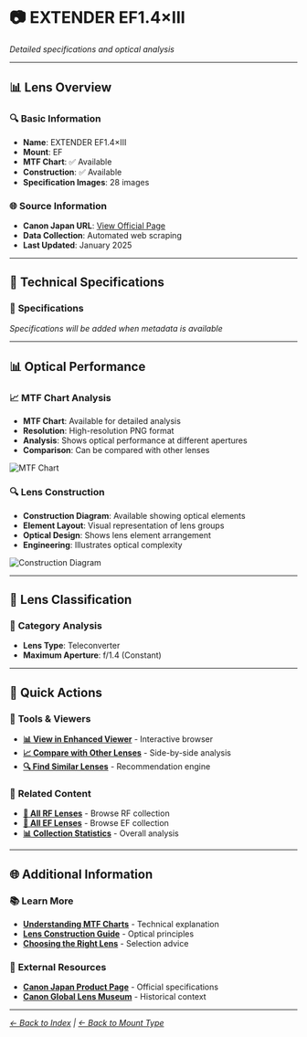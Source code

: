 # 📷 EXTENDER EF1.4×III

*Detailed specifications and optical analysis*

---

## 📊 **Lens Overview**

### 🔍 **Basic Information**
- **Name**: EXTENDER EF1.4×III
- **Mount**: EF
- **MTF Chart**: ✅ Available
- **Construction**: ✅ Available
- **Specification Images**: 28 images

### 🌐 **Source Information**
- **Canon Japan URL**: [View Official Page](https://personal.canon.jp/product/camera/ef/extender-ef14-iii/spec)
- **Data Collection**: Automated web scraping
- **Last Updated**: January 2025

---

## 🔧 **Technical Specifications**

### 📏 **Specifications**
*Specifications will be added when metadata is available*

---

## 📊 **Optical Performance**

### 📈 **MTF Chart Analysis**

- **MTF Chart**: Available for detailed analysis
- **Resolution**: High-resolution PNG format
- **Analysis**: Shows optical performance at different apertures
- **Comparison**: Can be compared with other lenses

![MTF Chart](../../canon_mtf_data/ef_lenses/EXTENDER_EF1.4×III/mtf_spec_mtf.png)

### 🔍 **Lens Construction**

- **Construction Diagram**: Available showing optical elements
- **Element Layout**: Visual representation of lens groups
- **Optical Design**: Shows lens element arrangement
- **Engineering**: Illustrates optical complexity

![Construction Diagram](../../canon_mtf_data/ef_lenses/EXTENDER_EF1.4×III/construction_spec_lens_construction.png)

---

## 🎯 **Lens Classification**

### 📝 **Category Analysis**
- **Lens Type**: Teleconverter
- **Maximum Aperture**: f/1.4 (Constant)

---

## 📱 **Quick Actions**

### 🔧 **Tools & Viewers**
- **[📊 View in Enhanced Viewer](../../canon_enhanced_mtf_viewer.html)** - Interactive browser
- **[📈 Compare with Other Lenses](../../analysis/mtf_comparison.md)** - Side-by-side analysis
- **[🔍 Find Similar Lenses](../../lens_finder.md)** - Recommendation engine

### 📂 **Related Content**
- **[🔵 All RF Lenses](../rf_lenses.md)** - Browse RF collection
- **[🔴 All EF Lenses](../ef_lenses.md)** - Browse EF collection
- **[📊 Collection Statistics](../statistics.md)** - Overall analysis

---

## 🌐 **Additional Information**

### 📚 **Learn More**
- **[Understanding MTF Charts](../education/understanding_mtf.md)** - Technical explanation
- **[Lens Construction Guide](../education/lens_construction.md)** - Optical principles
- **[Choosing the Right Lens](../education/lens_selection.md)** - Selection advice

### 🔗 **External Resources**
- **[Canon Japan Product Page](https://personal.canon.jp/product/camera/ef/extender-ef14-iii/spec)** - Official specifications
- **[Canon Global Lens Museum](https://global.canon/en/c-museum/lens.html)** - Historical context

---

*[← Back to Index](../../index.md) | [← Back to Mount Type](../ef_lenses.md)*
